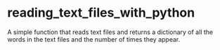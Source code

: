 # reading_text_files_with_python
A simple function that reads text files and returns a dictionary of all the words in the text files and the number of times they appear.
